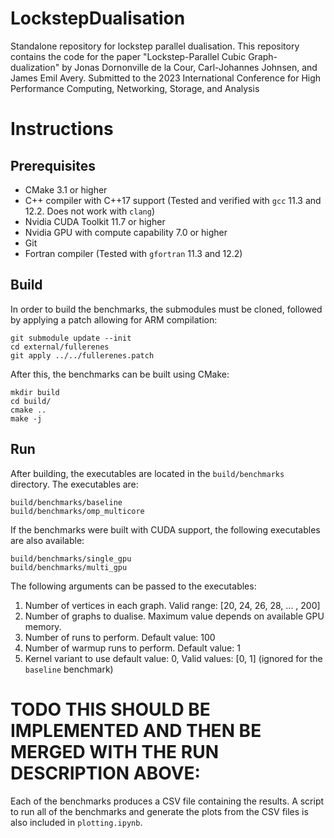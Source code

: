 # LockstepDualisation
Standalone repository for lockstep parallel dualisation. This repository contains the code for the paper "Lockstep-Parallel Cubic Graph-dualization" by Jonas Dornonville de la Cour, Carl-Johannes Johnsen, and James Emil Avery. Submitted to the 2023 International Conference for High Performance
Computing, Networking, Storage, and Analysis

# Instructions
## Prerequisites
* CMake 3.1 or higher
* C++ compiler with C++17 support (Tested and verified with `gcc` 11.3 and 12.2. Does not work with `clang`)
* Nvidia CUDA Toolkit 11.7 or higher
* Nvidia GPU with compute capability 7.0 or higher
* Git
* Fortran compiler (Tested with `gfortran` 11.3 and 12.2)

## Build
In order to build the benchmarks, the submodules must be cloned, followed by applying a patch allowing for ARM compilation:
```
git submodule update --init
cd external/fullerenes
git apply ../../fullerenes.patch
```
After this, the benchmarks can be built using CMake:
```
mkdir build
cd build/
cmake ..
make -j
```

## Run
After building, the executables are located in the `build/benchmarks` directory. The executables are:
```
build/benchmarks/baseline
build/benchmarks/omp_multicore
```
If the benchmarks were built with CUDA support, the following executables are also available:
```
build/benchmarks/single_gpu
build/benchmarks/multi_gpu
```

The following arguments can be passed to the executables:
1. Number of vertices in each graph. Valid range: [20, 24, 26, 28, ... , 200]
2. Number of graphs to dualise. Maximum value depends on available GPU memory.
3. Number of runs to perform. Default value: 100
4. Number of warmup runs to perform. Default value: 1
5. Kernel variant to use default value: 0, Valid values: [0, 1] (ignored for the `baseline` benchmark)

# TODO THIS SHOULD BE IMPLEMENTED AND THEN BE MERGED WITH THE RUN DESCRIPTION ABOVE:
Each of the benchmarks produces a CSV file containing the results. A script to run all of the benchmarks and generate the plots from the CSV files is also included in `plotting.ipynb`.